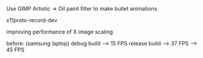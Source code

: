 Use GIMP Artistic -> Oil paint filter to make bullet animations

x11proto-record-dev

improving performance of X image scaling

before: (samsung laptop)
debug build --> 15 FPS
release build --> 37 FPS --> 45 FPS
